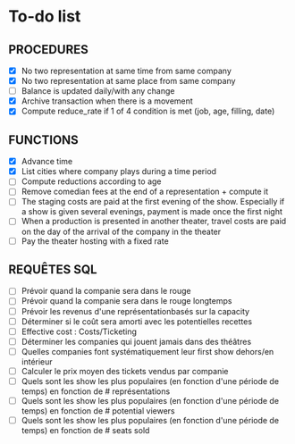 # To-do list
## PROCEDURES
- [X] No two representation at same time from same company
- [X] No two representation at same place from same company
- [ ] Balance is updated daily/with any change
- [X] Archive transaction when there is a movement
- [X] Compute reduce_rate if 1 of 4 condition is met (job, age, filling, date)

## FUNCTIONS
- [x] Advance time
- [x] List cities where company plays during a time period
- [ ] Compute reductions according to age
- [ ] Remove comedian fees at the end of a representation + compute it
- [ ] The staging costs are paid at the first evening of the show. Especially if a show is given several evenings, payment is made once the first night
- [ ] When a production is presented in another theater, travel costs are paid on the day of the arrival of the company in the theater
- [ ] Pay the theater hosting with a fixed rate

## REQUÊTES SQL
- [ ] Prévoir quand la companie sera dans le rouge
- [ ] Prévoir quand la companie sera dans le rouge longtemps
- [ ] Prévoir les revenus d'une représentationbasés sur la capacity 
- [ ] Déterminer si le coût sera amorti avec les potentielles recettes
- [ ] Effective cost : Costs/Ticketing
- [ ] Déterminer les companies qui jouent jamais dans des théâtres
- [ ] Quelles companies font systématiquement leur first show dehors/en intérieur
- [ ] Calculer le prix moyen des tickets vendus par companie
- [ ] Quels sont les show les plus populaires (en fonction d'une période de temps) en fonction de # représentations
- [ ] Quels sont les show les plus populaires (en fonction d'une période de temps) en fonction de # potential viewers
- [ ] Quels sont les show les plus populaires (en fonction d'une période de temps) en fonction de # seats sold